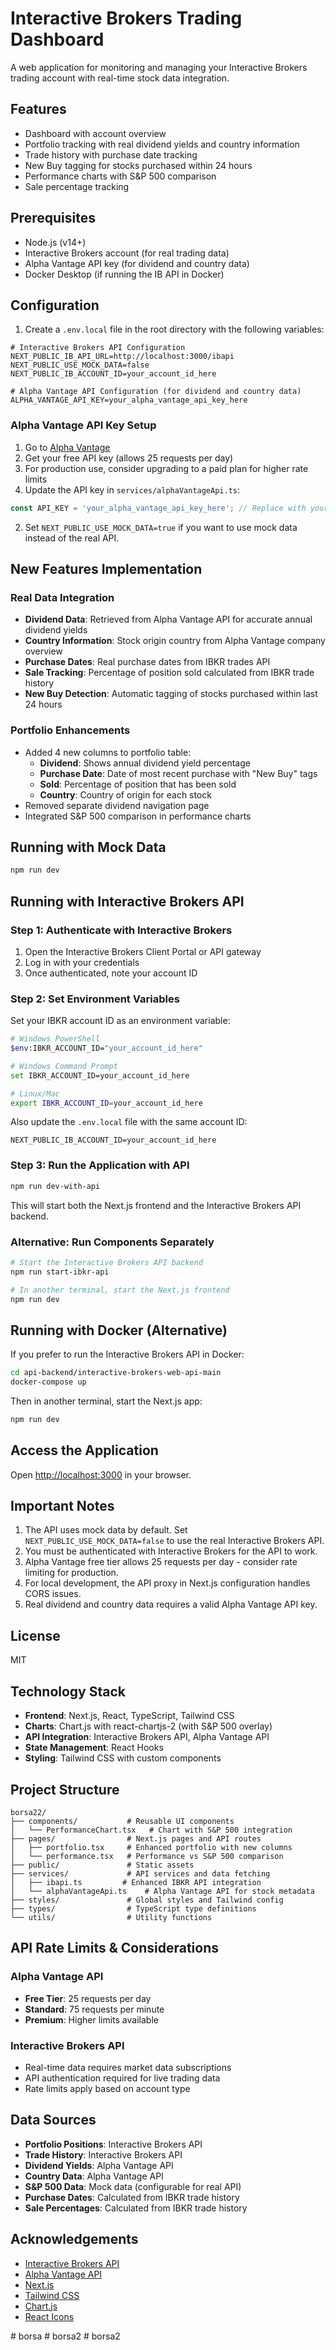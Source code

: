 # Interactive Brokers Trading Dashboard

A web application for monitoring and managing your Interactive Brokers trading account with real-time stock data integration.

## Features

- Dashboard with account overview
- Portfolio tracking with real dividend yields and country information
- Trade history with purchase date tracking
- New Buy tagging for stocks purchased within 24 hours
- Performance charts with S&P 500 comparison
- Sale percentage tracking

## Prerequisites

- Node.js (v14+)
- Interactive Brokers account (for real trading data)
- Alpha Vantage API key (for dividend and country data)
- Docker Desktop (if running the IB API in Docker)

## Configuration

1. Create a `.env.local` file in the root directory with the following variables:

```
# Interactive Brokers API Configuration
NEXT_PUBLIC_IB_API_URL=http://localhost:3000/ibapi
NEXT_PUBLIC_USE_MOCK_DATA=false
NEXT_PUBLIC_IB_ACCOUNT_ID=your_account_id_here

# Alpha Vantage API Configuration (for dividend and country data)
ALPHA_VANTAGE_API_KEY=your_alpha_vantage_api_key_here
```

### Alpha Vantage API Key Setup

1. Go to [Alpha Vantage](https://www.alphavantage.co/support/#api-key)
2. Get your free API key (allows 25 requests per day)
3. For production use, consider upgrading to a paid plan for higher rate limits
4. Update the API key in `services/alphaVantageApi.ts`:

```typescript
const API_KEY = 'your_alpha_vantage_api_key_here'; // Replace with your actual key
```

2. Set `NEXT_PUBLIC_USE_MOCK_DATA=true` if you want to use mock data instead of the real API.

## New Features Implementation

### Real Data Integration

- **Dividend Data**: Retrieved from Alpha Vantage API for accurate annual dividend yields
- **Country Information**: Stock origin country from Alpha Vantage company overview
- **Purchase Dates**: Real purchase dates from IBKR trades API
- **Sale Tracking**: Percentage of position sold calculated from IBKR trade history
- **New Buy Detection**: Automatic tagging of stocks purchased within last 24 hours

### Portfolio Enhancements

- Added 4 new columns to portfolio table:
  - **Dividend**: Shows annual dividend yield percentage
  - **Purchase Date**: Date of most recent purchase with "New Buy" tags
  - **Sold**: Percentage of position that has been sold
  - **Country**: Country of origin for each stock
- Removed separate dividend navigation page
- Integrated S&P 500 comparison in performance charts

## Running with Mock Data

```bash
npm run dev
```

## Running with Interactive Brokers API

### Step 1: Authenticate with Interactive Brokers

1. Open the Interactive Brokers Client Portal or API gateway
2. Log in with your credentials
3. Once authenticated, note your account ID

### Step 2: Set Environment Variables

Set your IBKR account ID as an environment variable:

```bash
# Windows PowerShell
$env:IBKR_ACCOUNT_ID="your_account_id_here"

# Windows Command Prompt
set IBKR_ACCOUNT_ID=your_account_id_here

# Linux/Mac
export IBKR_ACCOUNT_ID=your_account_id_here
```

Also update the `.env.local` file with the same account ID:

```
NEXT_PUBLIC_IB_ACCOUNT_ID=your_account_id_here
```

### Step 3: Run the Application with API

```bash
npm run dev-with-api
```

This will start both the Next.js frontend and the Interactive Brokers API backend.

### Alternative: Run Components Separately

```bash
# Start the Interactive Brokers API backend
npm run start-ibkr-api

# In another terminal, start the Next.js frontend
npm run dev
```

## Running with Docker (Alternative)

If you prefer to run the Interactive Brokers API in Docker:

```bash
cd api-backend/interactive-brokers-web-api-main
docker-compose up
```

Then in another terminal, start the Next.js app:

```bash
npm run dev
```

## Access the Application

Open [http://localhost:3000](http://localhost:3000) in your browser.

## Important Notes

1. The API uses mock data by default. Set `NEXT_PUBLIC_USE_MOCK_DATA=false` to use the real Interactive Brokers API.
2. You must be authenticated with Interactive Brokers for the API to work.
3. Alpha Vantage free tier allows 25 requests per day - consider rate limiting for production.
4. For local development, the API proxy in Next.js configuration handles CORS issues.
5. Real dividend and country data requires a valid Alpha Vantage API key.

## License

MIT

## Technology Stack

- **Frontend**: Next.js, React, TypeScript, Tailwind CSS
- **Charts**: Chart.js with react-chartjs-2 (with S&P 500 overlay)
- **API Integration**: Interactive Brokers API, Alpha Vantage API
- **State Management**: React Hooks
- **Styling**: Tailwind CSS with custom components

## Project Structure

```
borsa22/
├── components/           # Reusable UI components
│   └── PerformanceChart.tsx   # Chart with S&P 500 integration
├── pages/                # Next.js pages and API routes
│   ├── portfolio.tsx     # Enhanced portfolio with new columns
│   └── performance.tsx   # Performance vs S&P 500 comparison
├── public/               # Static assets
├── services/             # API services and data fetching
│   ├── ibapi.ts         # Enhanced IBKR API integration
│   └── alphaVantageApi.ts    # Alpha Vantage API for stock metadata
├── styles/               # Global styles and Tailwind config
├── types/                # TypeScript type definitions
└── utils/                # Utility functions
```

## API Rate Limits & Considerations

### Alpha Vantage API
- **Free Tier**: 25 requests per day
- **Standard**: 75 requests per minute
- **Premium**: Higher limits available

### Interactive Brokers API
- Real-time data requires market data subscriptions
- API authentication required for live trading data
- Rate limits apply based on account type

## Data Sources

- **Portfolio Positions**: Interactive Brokers API
- **Trade History**: Interactive Brokers API  
- **Dividend Yields**: Alpha Vantage API
- **Country Data**: Alpha Vantage API
- **S&P 500 Data**: Mock data (configurable for real API)
- **Purchase Dates**: Calculated from IBKR trade history
- **Sale Percentages**: Calculated from IBKR trade history

## Acknowledgements

- [Interactive Brokers API](https://www.interactivebrokers.com/en/trading/ib-api.php)
- [Alpha Vantage API](https://www.alphavantage.co/)
- [Next.js](https://nextjs.org/)
- [Tailwind CSS](https://tailwindcss.com/)
- [Chart.js](https://www.chartjs.org/)
- [React Icons](https://react-icons.github.io/react-icons/)

#   b o r s a 
 
 #   b o r s a 2 
 
 #   b o r s a 2 
 
 
